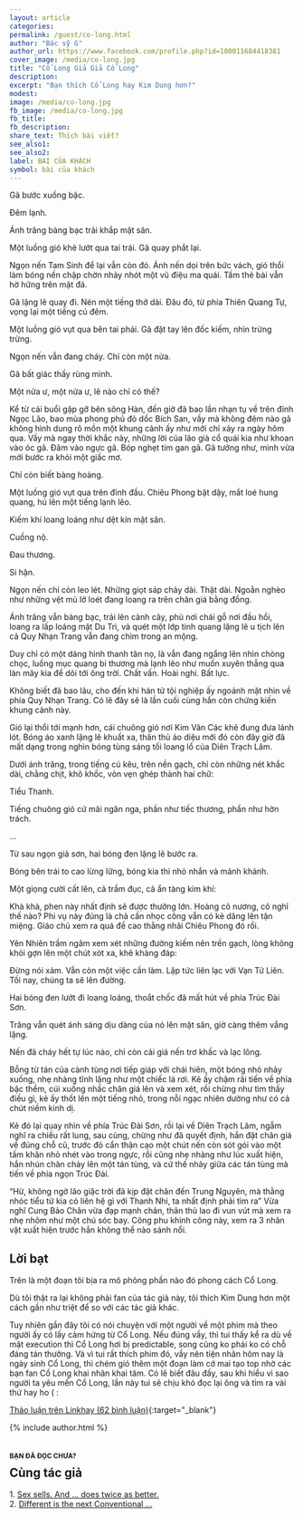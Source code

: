 ```yaml
---
layout: article
categories: 
permalink: /guest/co-long.html
author: "Bác sỹ G"
author_url: https://www.facebook.com/profile.php?id=100011684418381
cover_image: /media/co-long.jpg
title: "Cổ Long Giả Giả Cổ Long"
description: 
excerpt: "Bạn thích Cổ Long hay Kim Dung hơn?"
modest: 
image: /media/co-long.jpg
fb_image: /media/co-long.jpg
fb_title: 
fb_description: 
share_text: Thích bài viết?
see_also1: 
see_also2: 
label: BÀI CỦA KHÁCH
symbol: bài của khách
---
```


<style scoped>

.cover_image {
	background-color: #655;
	background-image: url('/media/co-long.jpg');
	background-position: center;
	background-repeat: no-repeat;
	height: 492px;
}

@media (max-width:1279px) {
	.cover_image {
		background-size: cover;
		height: 400px;
	}
}

@media (max-width:768px) {
	.cover_image {
		height: 280px;
	}
}

.page-header a {
background-color: #a02c2c;
opacity: 0.5;
}
h1 {
	font-size: 36px;
}
sup, sub {
	line-height:1;
}
sup::before {
	content: "["
}
sup::after {
	content: "]"
}
a.under {
	text-decoration: underline;
}

</style>

Gã bước xuống bậc.

Đêm lạnh.

Ánh trăng bàng bạc trải khắp mặt sân.

Một luồng gió khẽ lướt qua tai trái. Gã quay phắt lại.

Ngọn nến Tam Sinh để lại vẫn còn đó. Ánh nến dọi trên bức vách, gió thổi làm bóng nến chập chờn nhảy nhót một vũ điệu ma quái. Tấm thẻ bài vẫn hờ hững trên mặt đá.

Gã lặng lẽ quay đi. Nén một tiếng thở dài. Đâu đó, từ phía Thiên Quang Tự, vọng lại một tiếng cú đêm.

Một luồng gió vụt qua bên tai phải. Gã đặt tay lên đốc kiếm, nhìn trừng trừng.

Ngọn nến vẫn đang cháy. Chỉ còn một nửa.

Gã bất giác thấy rùng mình.


Một nửa ư, một nửa ư, lẽ nào chỉ có thế?

Kể từ cái buổi gặp gỡ bên sông Hàn, đến giờ đã bao lần nhạn tụ về trên đỉnh Ngọc Lão, bao mùa phong phủ đỏ dốc Bích San, vầy mà không đêm nào gã không hình dung rõ mồn một khung cảnh ấy như mới chỉ xảy ra ngày hôm qua. Vầy mà ngay thời khắc này, những lời của lão già cổ quái kia như khoan vào óc gã. Đâm vào ngực gã. Bóp nghẹt tim gan gã. Gã tưởng như, mình vừa mới bước ra khỏi một giấc mơ.

Chỉ còn biết bàng hoàng.

Một luồng gió vụt qua trên đỉnh đầu. Chiêu Phong bật dậy, mắt loé hung quang, hú lên một tiếng lạnh lẽo.
   
Kiếm khí loang loáng như dệt kín mặt sân.

Cuồng nộ.

Đau thương.

Si hận.

Ngọn nến chỉ còn leo lét. Những giọt sáp chảy dài. Thật dài. Ngoằn nghèo như những vệt mủ lở loét đang loang ra trên chân giá bằng đồng.

Ánh trăng vẫn bàng bạc, trải lên cành cây, phủ nơi chái gỗ nơi đầu hồi, loang ra lấp loáng mặt Du Trì, và quét một lớp tinh quang lặng lẽ u tịch lên cả Quy Nhạn Trang vẫn đang chìm trong an mộng.

Duy chỉ có một dáng hình thanh tân nọ, là vẫn đang ngẩng lên nhìn chòng chọc, luồng mục quang bi thương mà lạnh lẽo như muốn xuyên thẳng qua làn mây kia để dõi tới ông trời. Chất vấn. Hoài nghi. Bất lực.

Không biết đã bao lâu, cho đến khi hán tử tội nghiệp ấy ngoảnh mặt nhìn về phía Quy Nhạn Trang. Có lẽ đây sẽ là lần cuối cùng hắn còn chứng kiến khung cảnh này.

Gió lại thổi tới mạnh hơn, cái chuông gió nơi Kim Vân Các khẽ đung đưa lảnh lót. Bóng áo xanh lặng lẽ khuất xa, thân thủ ảo diệu mới đó còn đây giờ đã mất dạng trong nghìn bóng tùng sáng tối loang lổ của Diên Trạch Lâm.

Dưới ánh trăng, trong tiếng cú kêu, trên nền gạch, chỉ còn những nét khắc dài, chằng chịt, khô khốc, vỏn vẹn ghép thành hai chữ:

Tiểu Thanh.

Tiếng chuông gió cứ mãi ngân nga, phần như tiếc thương, phần như hờn trách.

...

Từ sau ngọn giả sơn, hai bóng đen lặng lẽ bước ra.

Bóng bên trái to cao lừng lững, bóng kia thì nhỏ nhắn và mảnh khảnh.

Một giọng cười cất lên, cả trầm đục, cả ẩn tàng kim khí:
 
Khà khà, phen này nhất định sẽ được thưởng lớn. Hoàng cô nương, cô nghĩ thế nào? Phi vụ này đúng là chả cần nhọc công vẫn có kẻ dâng lên tận miệng. Giáo chủ xem ra quá đề cao thằng nhãi Chiêu Phong đó rồi.

Yên Nhiên trầm ngâm xem xét những  đường kiếm nên trền gạch, lòng không khỏi gợn lên một chút xót xa, khẽ khàng đáp:

Đừng nói xàm. Vẫn còn một việc cần làm. Lập tức liên lạc với Vạn Tử  Liên. Tối nay, chúng ta sẽ lên đường.

Hai bóng đen lướt đi loang loáng, thoắt chốc đã mất hút về phía Trúc Đài Sơn.

Trăng vẫn quét ánh sáng dịu dàng của nó lên mặt sân, giờ càng thêm vắng lặng.

Nến đã cháy hết tự lúc nào, chỉ còn cái giá nến trơ khấc và lạc lõng.

Bỗng từ tán của cành tùng nơi tiếp giáp với chái hiên, một bóng nhỏ nhảy xuống, nhẹ nhàng tĩnh lặng như một chiếc lá rơi. Kẻ ấy chậm rãi tiến về phía bậc thềm, cúi xuống nhấc chân giá lên và xem xét, rồi chừng như tìm thấy điều gì, kẻ ấy thốt lên một tiếng nhỏ, trong nỗi ngạc nhiên dường như có cả chút niềm kinh dị.

Kẻ đó lại quay nhìn về phía Trúc Đài Sơn, rồi lại về Diên Trạch Lâm, ngẫm nghĩ ra chiều rất lung, sau cùng, chừng như đã quyết định, hắn đặt chân giá về đúng chỗ cũ, trước đó cẩn thận cạo một chút nến còn sót gói vào một tấm khăn nhỏ nhét vào trong ngực, rồi cũng nhẹ nhàng như lúc xuất hiện, hắn nhún chân chảy lên một tán tùng, và cứ thế nhảy giữa các tán tùng mà tiến về phía ngọn Trúc Đài.

“Hừ, không ngờ lão giặc trời đã kịp đặt chân đến Trung Nguyên, mà thằng nhóc tiểu tử kia có liên hệ gì với Thanh Nhi, ta nhất định phải tìm ra” Vừa nghĩ Cung Bảo Chân vừa đạp mạnh chân, thân thủ lao đi vun vút mà xem ra nhẹ nhõm như một chú sóc bay. Công phu khinh công này, xem ra 3 nhân vật xuất hiện trước hắn không thể nào sánh nổi.
 
## Lời bạt

Trên là một đoạn tôi bịa ra mô phỏng phần nào đó phong cách Cổ Long.

Dù tôi thật ra lại không phải fan của tác giả này, tôi thích Kim Dung hơn một cách gần như triệt để so với các tác giả khác.

Tuy nhiên gần đây tôi có nói chuyện với một người về một phim mà theo người ấy có lấy cảm hứng từ Cổ Long. Nếu đúng vầy, thì tui thấy kể ra dù về mặt execution thì Cổ Long hơi bị predictable, song cũng ko phải ko có chỗ đáng tán thưởng. Và vì tui rất thích phim đó, vầy nên tiện nhân hôm nay là ngày sinh Cổ Long, thì chém gió thêm một đoạn làm cớ mai tạo top  nhờ các bạn fan Cổ Long khai nhãn khai tâm. Có lẽ biết đâu đấy, sau khi hiểu vì sao người ta yêu mến Cổ Long, lần này tui sẽ chịu khó đọc lại ông và tìm ra vài thứ hay ho ( :

[Thảo luận trên Linkhay (62 bình luận)](http://linkhay.com/hoi-lh-co-mem-nao-o-linkhay-la-fan-co-long-khong-neu-co-thi-ban-thich-truyen-co-long-nao-nhat-va-vi-sao-525/1201369){:target="_blank"}

{% include author.html %}

<section class="recommend body-section" style="margin-bottom:2em">
<p style="padding-top: 1.5em;margin-bottom: -20px"><small><b>BẠN ĐÃ ĐỌC CHƯA?</b></small></p>
<h2>Cùng tác giả</h2>
<p>
1. <a href="/guest/crowd.html">Sex sells. And ... does twice as better.</a><br>
2. <a href="/guest/brexit.html">Different is the next Conventional ...</a><br>
</p>
</section>